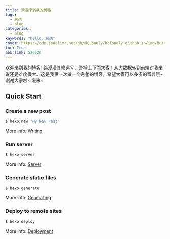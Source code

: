 ```yaml
---
title: 欢迎来到我的博客
tags:
  - 总结
  - blog
categories:
  - blog
keywords: "hello，总结"
cover: https://cdn.jsdelivr.net/gh/HCLonely/hclonely.github.io/img/Butterfly/006.webp
toc: True
abbrlink: 520520
---
```

欢迎来到[我的博客](https://supertai.xyz/)! 路漫漫其修远兮，吾将上下而求索！从大数据转到前端对我来说还是难度很大。这是我第一次做一个完整的博客，希望大家可以多多的留言哦~  谢谢大家啦~ 啾咪~

## Quick Start

### Create a new post

``` bash
$ hexo new "My New Post"
```

More info: [Writing](https://hexo.io/docs/writing.html)

### Run server

``` bash
$ hexo server
```

More info: [Server](https://hexo.io/docs/server.html)

### Generate static files

``` bash
$ hexo generate
```

More info: [Generating](https://hexo.io/docs/generating.html)

### Deploy to remote sites

``` bash
$ hexo deploy
```

More info: [Deployment](https://hexo.io/docs/one-command-deployment.html)
